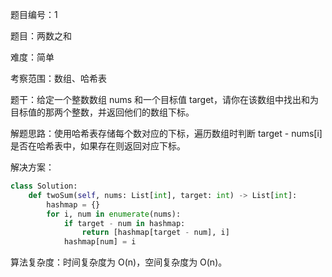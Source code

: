 题目编号：1

题目：两数之和

难度：简单

考察范围：数组、哈希表

题干：给定一个整数数组 nums 和一个目标值 target，请你在该数组中找出和为目标值的那两个整数，并返回他们的数组下标。

解题思路：使用哈希表存储每个数对应的下标，遍历数组时判断 target - nums[i] 是否在哈希表中，如果存在则返回对应下标。

解决方案：

```python
class Solution:
    def twoSum(self, nums: List[int], target: int) -> List[int]:
        hashmap = {}
        for i, num in enumerate(nums):
            if target - num in hashmap:
                return [hashmap[target - num], i]
            hashmap[num] = i
```

算法复杂度：时间复杂度为 O(n)，空间复杂度为 O(n)。